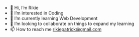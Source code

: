 - 👋 Hi, I’m Rikie
- 👀 I’m interested in Coding
- 🌱 I’m currently learning Web Development
- 💞️ I’m looking to collaborate on things to expand my learning
- 📫 How to reach me rikiepatrick@gmail.com

<!---
1sAndZeros/1sAndZeros is a ✨ special ✨ repository because its `README.md` (this file) appears on your GitHub profile.
You can click the Preview link to take a look at your changes.
--->
